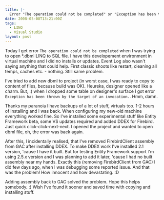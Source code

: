 ```yaml
---
title: |-
  Error "The operation could not be completed" or "Exception has been thrown by the target of an invocation." when opening LINQ to SQL file in VS2008
date: 2008-05-08T13:21:00Z
tags:
  - LINQ
  - Visual Studio
layout: post
---
```

Today I get error `The operation could not be completed` when I was trying to open *.dbml LINQ to SQL file. I have this developement environment in virtual machine and I did no installs or updates. Event Log also wasn't saying anything that could help. First classic shoots like restart, cleaning all temps, caches etc. - nothing. Still same problem.

I've tried to add new dbml to project (in worst case, I was ready to copy to content of files, because build was OK). Heureka, designer opened like a charm. But, :) when I dropped some table on designer's surface I got error `Exception has been thrown by the target of an invocation.`. Hmm, damn.

Thanks my paranoia I have backups of a lot of stuff, virtuals too. 1-2 hours of installing and I was back. When configuring my new-old machine everything worked fine. So I've installed some experimental stuff like Entity Framework beta, some VS updates required and added DDEX for Firebird. Just quick click-click-next-next. I opened the project and wanted to open dbml file, oh, the error was back again.

After this, I incidentally realised, that I've removed FirebirdClient assembly from GAC after installing DDEX. To make DDEX work I've installed 2.1 version, 'cause I have it built. But for testing Entity Framework support I'm using 2.5.x version and I was planning to add it later, 'cause I had no built assembly near my hands. Exactly this (removing FirebirdClient from GAC) I did few days ago, when I was debugging some reported issue. And that was the problem! How innocent and how devastating. :D

Adding assembly back to GAC solved the problem. Hope this helps somebody. ;) Wish I've found it sooner and saved time with copying and installing stuff.